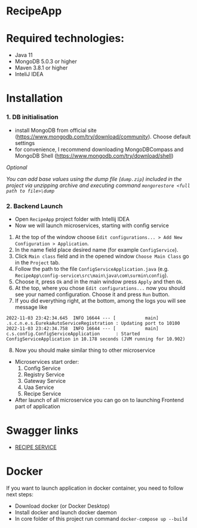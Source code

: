 # RecipeApp

# Required technologies:

- Java 11
- MongoDB 5.0.3 or higher
- Maven 3.8.1 or higher
- InteliJ IDEA

# Installation

### 1. DB initialisation

* install MongoDB from official site (https://www.mongodb.com/try/download/community). Choose default settings
* for convenience, I recommend downloading MongoDBCompass and MongoDB Shell (https://www.mongodb.com/try/download/shell)

 *Optional*

*You can add base values using the dump file (`dump.zip`) included in the project via unzipping archive and executing command `mongorestore <full path to file>\dump`*

### 2. Backend Launch
* Open `RecipeApp` project folder with Intellij IDEA
* Now we will launch microservices, starting with config service 


1. At the top of the window choose `Edit configurations... > Add New Configuration > Application`. 
2. In the name field place desired name (for example `ConfigService`). 
3. Click `Main class` field and in the opened window `Choose Main Class` go in the `Project` tab.
4. Follow the path to the file `ConfigServiceApplication.java` (e.g. `RecipeApp\config-service\src\main\java\com\surmin\config`).
5. Choose it, press `Ok` and in the main window press `Apply` and then `Ok`.
6. At the top, where you chose `Edit configurations...` now you should see your named configuration. Choose it and press `Run` button.
7. If you did everything right, at the bottom, among the logs you will see message like 

```
2022-11-03 23:42:34.645  INFO 16644 --- [           main] .s.c.n.e.s.EurekaAutoServiceRegistration : Updating port to 10100
2022-11-03 23:42:34.758  INFO 16644 --- [           main] c.s.config.ConfigServiceApplication      : Started ConfigServiceApplication in 10.178 seconds (JVM running for 10.902)
```
8. Now you should make similar thing to other microservice

* Microservices start order: 
  1. Config Service
  2. Registry Service
  3. Gateway Service
  4. Uaa Service
  5. Recipe Service
* After launch of all microservice you can go on to launching Frontend part of application

# Swagger links

* [RECIPE SERVICE](http://localhost:10010/swagger-ui/#/)

# Docker

If you want to launch application in docker container, you need to follow next steps:

* Download docker (or Docker Desktop)
* Install docker and launch docker daemon
* In core folder of this project run command `docker-compose up --build`
